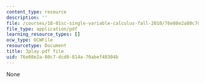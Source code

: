 ```yaml
---
content_type: resource
description: ''
file: /courses/18-01sc-single-variable-calculus-fall-2010/76e08e2a80c7dcd0814a70abef48304b_kCPVBl953eY.pdf
file_type: application/pdf
learning_resource_types: []
ocw_type: OCWFile
resourcetype: Document
title: 3play pdf file
uid: 76e08e2a-80c7-dcd0-814a-70abef48304b
---
```

None

